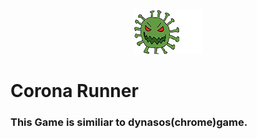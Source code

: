<html>
  <p align="center">
<img src=assets/default_100_percent/100-disabled.png>
</p>
<h1>Corona Runner</h1>
<h3>This Game is similiar to dynasos(chrome)game.</h3>
